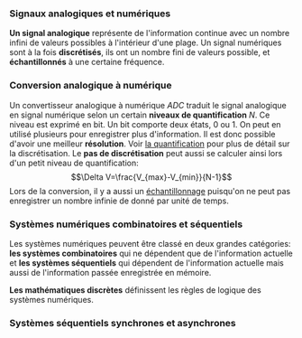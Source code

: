 ### Signaux analogiques et numériques
**Un signal analogique** représente de l'information continue avec un nombre infini de valeurs possibles à l'intérieur d'une plage. Un signal numériques sont à la fois **discrétisés**, ils ont un nombre fini de valeurs possible, et **échantillonnés** à une certaine fréquence.

### Conversion analogique à numérique
Un convertisseur analogique à numérique *ADC* traduit le signal analogique en signal numérique selon un certain **niveaux de quantification** *N*. Ce niveau est exprimé en bit. Un bit comporte deux états, 0 ou 1. On peut en utilisé plusieurs pour enregistrer plus d'information. Il est donc possible d'avoir une meilleur **résolution**. Voir [la quantification](../../../Collégial/4e%20session/Calcul%203/Note%20de%20cours.md#Quantification) pour plus de détail sur la discrétisation. Le **pas de discrétisation** peut aussi se calculer ainsi lors d'un petit niveau de quantification: $$\Delta V=\frac{V_{max}-V_{min}}{N-1}$$
Lors de la conversion, il y a aussi un [échantillonnage](../../../Collégial/4e%20session/Calcul%203/Note%20de%20cours.md#Échantillonnage) puisqu'on ne peut pas enregistrer un nombre infinie de donné par unité de temps.

### Systèmes numériques combinatoires et séquentiels

Les systèmes numériques peuvent être classé en deux grandes catégories: **les systèmes combinatoires** qui ne dépendent que de l'information actuelle et **les systèmes séquentiels** qui dépendent de l'information actuelle mais aussi de l'information passée enregistrée en mémoire. 

**Les mathématiques discrètes** définissent les règles de logique des systèmes numériques.

### Systèmes séquentiels synchrones et asynchrones